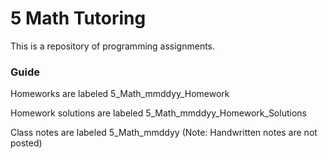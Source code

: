 # 5 Math Tutoring
This is a repository of programming assignments.

### Guide
Homeworks are labeled 5_Math_mmddyy_Homework

Homework solutions are labeled 5_Math_mmddyy_Homework_Solutions

Class notes are labeled 5_Math_mmddyy (Note: Handwritten notes are not posted)
